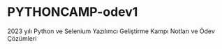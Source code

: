 # PYTHONCAMP-odev1

2023 yılı Python ve Selenium Yazılımcı Geliştirme Kampı Notları ve Ödev Çözümleri
